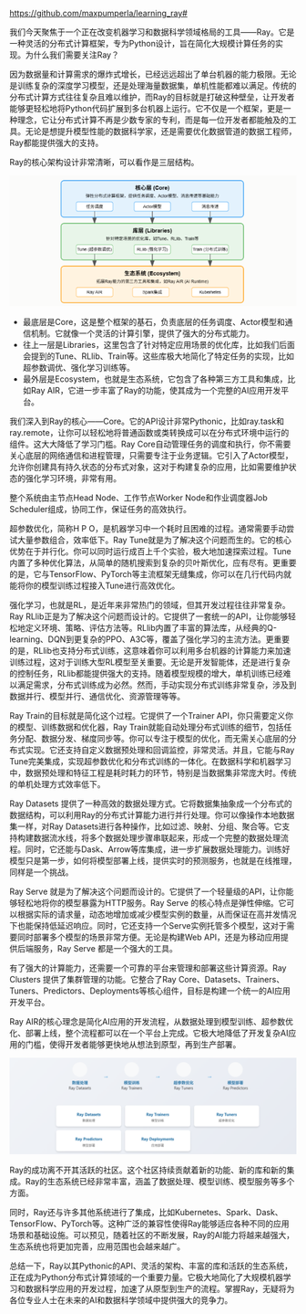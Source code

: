 https://github.com/maxpumperla/learning_ray#

我们今天聚焦于一个正在改变机器学习和数据科学领域格局的工具——Ray。它是一种灵活的分布式计算框架，专为Python设计，旨在简化大规模计算任务的实现。为什么我们需要关注Ray？

因为数据量和计算需求的爆炸式增长，已经远远超出了单台机器的能力极限。无论是训练复杂的深度学习模型，还是处理海量数据集，单机性能都难以满足。传统的分布式计算方式往往复杂且难以维护，而Ray的目标就是打破这种壁垒，让开发者能够更轻松地将Python代码扩展到多台机器上运行。它不仅是一个框架，更是一种理念，它让分布式计算不再是少数专家的专利，而是每一位开发者都能触及的工具。无论是想提升模型性能的数据科学家，还是需要优化数据管道的数据工程师，Ray都能提供强大的支持。

Ray的核心架构设计非常清晰，可以看作是三层结构。

![image-20250501191820966](assets/image-20250501191820966.png)

- 最底层是Core，这是整个框架的基石，负责底层的任务调度、Actor模型和通信机制。它就像一个灵活的计算引擎，提供了强大的分布式能力。
- 往上一层是Libraries，这里包含了针对特定应用场景的优化库，比如我们后面会提到的Tune、RLlib、Train等。这些库极大地简化了特定任务的实现，比如超参数调优、强化学习训练等。
- 最外层是Ecosystem，也就是生态系统，它包含了各种第三方工具和集成，比如Ray AIR，它进一步丰富了Ray的功能，使其成为一个完整的AI应用开发平台。

我们深入到Ray的核心——Core。它的API设计非常Pythonic，比如ray.task和ray.remote，让你可以轻松地将普通函数或类转换成可以在分布式环境中运行的组件。这大大降低了学习门槛。Ray Core自动管理任务的调度和执行，你不需要关心底层的网络通信和进程管理，只需要专注于业务逻辑。它引入了Actor模型，允许你创建具有持久状态的分布式对象，这对于构建复杂的应用，比如需要维护状态的强化学习环境，非常有用。

整个系统由主节点Head Node、工作节点Worker Node和作业调度器Job Scheduler组成，协同工作，保证任务的高效执行。

超参数优化，简称H P O，是机器学习中一个耗时且困难的过程。通常需要手动尝试大量参数组合，效率低下。Ray Tune就是为了解决这个问题而生的。它的核心优势在于并行化。你可以同时运行成百上千个实验，极大地加速探索过程。Tune内置了多种优化算法，从简单的随机搜索到复杂的贝叶斯优化，应有尽有。更重要的是，它与TensorFlow、PyTorch等主流框架无缝集成，你可以在几行代码内就能将你的模型训练过程接入Tune进行高效优化。

强化学习，也就是RL，是近年来非常热门的领域，但其开发过程往往非常复杂。Ray RLlib正是为了解决这个问题而设计的。它提供了一套统一的API，让你能够轻松地定义环境、策略、评估方法等。RLlib内置了丰富的算法库，从经典的Q-learning、DQN到更复杂的PPO、A3C等，覆盖了强化学习的主流方法。更重要的是，RLlib也支持分布式训练，这意味着你可以利用多台机器的计算能力来加速训练过程，这对于训练大型RL模型至关重要。无论是开发智能体，还是进行复杂的控制任务，RLlib都能提供强大的支持。随着模型规模的增大，单机训练已经难以满足需求，分布式训练成为必然。然而，手动实现分布式训练非常复杂，涉及到数据并行、模型并行、通信优化、资源管理等等。

Ray Train的目标就是简化这个过程。它提供了一个Trainer API，你只需要定义你的模型、训练数据和优化器，Ray Train就能自动处理分布式训练的细节，包括任务分配、数据分发、梯度同步等。你可以专注于模型的优化，而无需关心底层的分布式实现。它还支持自定义数据预处理和回调监控，非常灵活。并且，它能与Ray Tune完美集成，实现超参数优化和分布式训练的一体化。在数据科学和机器学习中，数据预处理和特征工程是耗时耗力的环节，特别是当数据集非常庞大时。传统的单机处理方式效率低下。

Ray Datasets 提供了一种高效的数据处理方式。它将数据集抽象成一个分布式的数据结构，可以利用Ray的分布式计算能力进行并行处理。你可以像操作本地数据集一样，对Ray Datasets进行各种操作，比如过滤、映射、分组、聚合等。它支持构建数据流水线，将多个数据处理步骤串联起来，形成一个完整的数据处理流程。同时，它还能与Dask、Arrow等库集成，进一步扩展数据处理能力。训练好模型只是第一步，如何将模型部署上线，提供实时的预测服务，也就是在线推理，同样是一个挑战。

Ray Serve 就是为了解决这个问题而设计的。它提供了一个轻量级的API，让你能够轻松地将你的模型暴露为HTTP服务。Ray Serve 的核心特点是弹性伸缩。它可以根据实际的请求量，动态地增加或减少模型实例的数量，从而保证在高并发情况下也能保持低延迟响应。同时，它还支持一个Serve实例托管多个模型，这对于需要同时部署多个模型的场景非常方便。无论是构建Web API，还是为移动应用提供后端服务，Ray Serve 都是一个强大的工具。

有了强大的计算能力，还需要一个可靠的平台来管理和部署这些计算资源。Ray Clusters 提供了集群管理的功能。它整合了Ray Core、Datasets、Trainers、Tuners、Predictors、Deployments等核心组件，目标是构建一个统一的AI应用开发平台。

Ray AIR的核心理念是简化AI应用的开发流程，从数据处理到模型训练、超参数优化、部署上线，整个流程都可以在一个平台上完成。它极大地降低了开发复杂AI应用的门槛，使得开发者能够更快地从想法到原型，再到生产部署。

![image-20250501192144171](assets/image-20250501192144171.png)

Ray的成功离不开其活跃的社区。这个社区持续贡献着新的功能、新的库和新的集成。Ray的生态系统已经非常丰富，涵盖了数据处理、模型训练、模型服务等多个方面。

同时，Ray还与许多其他系统进行了集成，比如Kubernetes、Spark、Dask、TensorFlow、PyTorch等。这种广泛的兼容性使得Ray能够适应各种不同的应用场景和基础设施。可以预见，随着社区的不断发展，Ray的AI能力将越来越强大，生态系统也将更加完善，应用范围也会越来越广。

总结一下，Ray以其Pythonic的API、灵活的架构、丰富的库和活跃的生态系统，正在成为Python分布式计算领域的一个重要力量。它极大地简化了大规模机器学习和数据科学应用的开发过程，加速了从原型到生产的流程。掌握Ray，无疑将为各位专业人士在未来的AI和数据科学领域中提供强大的竞争力。







